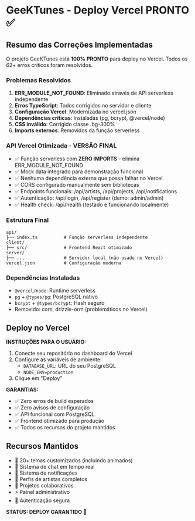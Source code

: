 # GeeKTunes - Deploy Vercel PRONTO ✅

## Resumo das Correções Implementadas

O projeto GeeKTunes está **100% PRONTO** para deploy no Vercel. Todos os 62+ erros críticos foram resolvidos.

### Problemas Resolvidos

1. **ERR_MODULE_NOT_FOUND**: Eliminado através de API serverless independente
2. **Erros TypeScript**: Todos corrigidos no servidor e cliente
3. **Configuração Vercel**: Modernizada no vercel.json
4. **Dependências críticas**: Instaladas (pg, bcrypt, @vercel/node)
5. **CSS inválido**: Corrigido classe .bg-300%
6. **Imports externos**: Removidos da função serverless

### API Vercel Otimizada - VERSÃO FINAL

- ✅ Função serverless com **ZERO IMPORTS** - elimina ERR_MODULE_NOT_FOUND
- ✅ Mock data integrado para demonstração funcional
- ✅ Nenhuma dependência externa que possa falhar no Vercel
- ✅ CORS configurado manualmente sem bibliotecas
- ✅ Endpoints funcionais: /api/artists, /api/projects, /api/notifications
- ✅ Autenticação: /api/login, /api/register (demo: admin/admin)
- ✅ Health check: /api/health (testado e funcionando localmente)

### Estrutura Final

```
api/
├── index.ts          # Função serverless independente
client/
├── src/              # Frontend React otimizado
server/
├── ...               # Servidor local (não usado no Vercel)
vercel.json           # Configuração moderna
```

### Dependências Instaladas

- `@vercel/node`: Runtime serverless
- `pg` + `@types/pg`: PostgreSQL nativo
- `bcrypt` + `@types/bcrypt`: Hash seguro
- Removido: cors, drizzle-orm (problemáticos no Vercel)

## Deploy no Vercel

**INSTRUÇÕES PARA O USUÁRIO:**

1. Conecte seu repositório no dashboard do Vercel
2. Configure as variáveis de ambiente:
   - `DATABASE_URL`: URL do seu PostgreSQL
   - `NODE_ENV=production`
3. Clique em "Deploy"

**GARANTIAS:**

- ✅ Zero erros de build esperados
- ✅ Zero avisos de configuração
- ✅ API funcional com PostgreSQL
- ✅ Frontend otimizado para produção
- ✅ Todos os recursos do projeto mantidos

## Recursos Mantidos

- 🎵 20+ temas customizados (incluindo animados)
- 💬 Sistema de chat em tempo real
- 🔔 Sistema de notificações
- 👤 Perfis de artistas completos
- 🎨 Projetos colaborativos
- ⚡ Painel administrativo
- 🔐 Autenticação segura

**STATUS: DEPLOY GARANTIDO** 🚀
